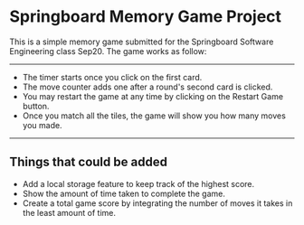 # Springboard Memory Game Project

This is a simple memory game submitted for the Springboard Software Engineering class Sep20. The game works as follow:

---

- The timer starts once you click on the first card.
- The move counter adds one after a round's second card is clicked.
- You may restart the game at any time by clicking on the Restart Game button.
- Once you match all the tiles, the game will show you how many moves you made.

---

## Things that could be added

- Add a local storage feature to keep track of the highest score.
- Show the amount of time taken to complete the game.
- Create a total game score by integrating the number of moves it takes in the least amount of time.
